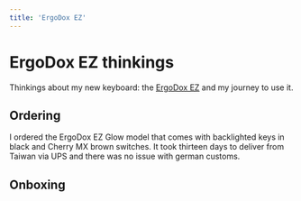```yaml
---
title: 'ErgoDox EZ'
---
```


# ErgoDox EZ thinkings

Thinkings about my new keyboard: the [ErgoDox EZ](https://ergodox-ez.com/) and my journey to use it.

## Ordering

I ordered the ErgoDox EZ Glow model that comes with backlighted keys in black and Cherry MX brown switches. It took thirteen days to deliver from Taiwan via UPS and there was no issue with german customs. 

##  Onboxing

